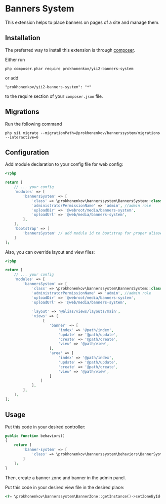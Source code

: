 Banners System
==============
This extension helps to place banners on pages of a site and manage them.

Installation
------------

The preferred way to install this extension is through [composer](http://getcomposer.org/download/).

Either run

```
php composer.phar require prokhonenkov/yii2-banners-system
```

or add

```
"prokhonenkov/yii2-banners-system": "*"
```

to the require section of your `composer.json` file.


Migrations
----------

Run the following command

```
php yii migrate --migrationPath=@prokhonenkov/bannerssystem/migrations --interactive=0
```


Configuration
-------------

Add module declaration to your config file for web config:
```php
<?php

return [
    // ... your config
    'modules' => [
        'bannersSystem' => [
            'class' => \prokhonenkov\bannerssystem\BannersSystem::class,
            'administratorPermissionName' => 'admin', //admin role
            'uploadDir' => '@webroot/media/banners-system',
            'uploadUrl' => '@web/media/banners-system',
        ],
    ],
    'bootstrap' => [        
        'bannersSystem' // add module id to bootstrap for proper aliases and url routes binding
    ]
];

```

Also, you can override layout and view files:
```php
<?php

return [
    // ... your config
    'modules' => [
        'bannersSystem' => [
            'class' => \prokhonenkov\bannerssystem\BannersSystem::class,
            'administratorPermissionName' => 'admin', //admin role
            'uploadDir' => '@webroot/media/banners-system',
            'uploadUrl' => '@web/media/banners-system',
            
            'layout' => '@alias/views/layouts/main',
            'views' => [
                 [
                    'banner' => [
                        'index' => '@path/index',
                        'update' => '@path/update',
                        'create' => '@path/create',
                        'view' => '@path/view',
                    ],
                    'area' => [
                        'index' => '@path/index',
                        'update' => '@path/update',
                        'create' => '@path/create',
                        'view' => '@path/view',
                    ]
                ]
            ],
        ],
    ],
];

```


Usage
-----

Put this code in your desired controller: 
```php
public function behaviors()
{
    return [
        'banner-system' => [
            'class' => \prokhonenkov\bannerssystem\behaviors\BannerSystemBehavior::class
        ]
    ];
}
```

Then, create a banner zone and banner in the admin panel. 

Put this code in your desired view file in the desired place:
```php
<?= \prokhonenkov\bannerssystem\BannerZone::getInstance()->setZoneById(BANNER_ZONE_ID);?>
```